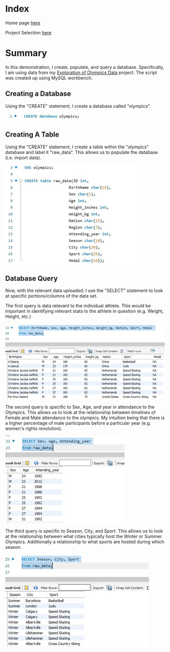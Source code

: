 # Index
Home page [here](https://github.com/JAMPS657/Personal_Projects)

Project Selection [here](https://github.com/JAMPS657/Personal_Projects/tree/main/Personal%20Programming%20Projects)

# Summary
In this demonstration, I create, populate, and query a database. Specifically, I am using data from my [Exploration of Olympics Data](https://github.com/JAMPS657/Personal_Projects/tree/main/Personal%20Programming%20Projects/Analysis%20of%20Olympics%20Data) project. The script was created up using MySQL workbench.

## Creating a Database
Using the "CREATE" statement, I create a database called "olympics".

![](Images/Creating_a_database.JPG)

## Creating A Table
Using the "CREATE" statement, I create a table within the "olympics" database and label it "raw_data". This allows us to populate the database (i.e. import data).

![](Images/Using_and_populating_database.JPG)

## Database Query
Now, with the relevant data uploaded; I use the "SELECT" statement to look at specific portions/columns of the data set. 

The first query is data relevant to the individual athlete. This would be important in identifying relevant stats to the athlete in question (e.g. Weight, Height, etc.)

![](Images/Exploring_database.JPG)

The second query is specific to Sex, Age, and year in attendance to the Olympics. This allows us to look at the relationship between timelines of Female and Male attendance to the olympics. My intuition being that there is a higher percentage of male participants before a particular year (e.g. women's rights revolution).

![](Images/Exploring_database2.JPG)

The third query is specific to Season, City, and Sport. This allows us to look at the relationship between what cities typically host the Winter or Summer Olympics. Additionally a relationship to what sports are hosted during which season.

![](Images/Exploring_database3.JPG)
